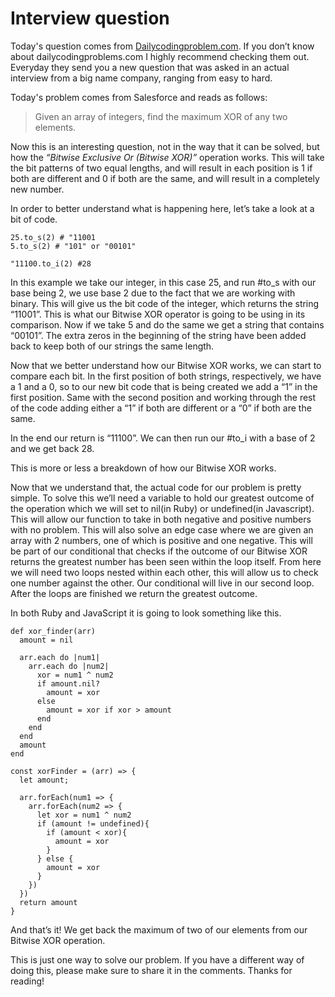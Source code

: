 # Interview question

Today's question comes from [Dailycodingproblem.com](https://www.dailycodingproblem.com/). 
If you don’t know about dailycodingproblems.com I highly recommend checking them out. 
Everyday they send you a new question that was asked in an actual interview 
from a big name company, ranging from easy to hard. 

Today's problem comes from Salesforce and reads as follows: 
> Given an array of integers, find the maximum XOR of any two elements.

Now this is an interesting question, not in the way that it can be solved, but 
how the *“Bitwise Exclusive Or (Bitwise XOR)”* operation works. This will take 
the bit patterns of two equal lengths, and will result in each position is 1 
if both are different and 0 if both are the same, and will result in a completely 
new number. 

In order to better understand what is happening here, let’s take a look at a 
bit of code. 

```
25.to_s(2) # "11001
5.to_s(2) # "101" or "00101"

"11100.to_i(2) #28
```

In this example we take our integer, in this case 25, and run #to_s with our 
base being 2, we use base 2 due to the fact that we are working with binary. 
This will give us the bit code of the integer, which returns the string “11001”. 
This is what our Bitwise XOR operator is going to be using in its comparison. 
Now if we take 5 and do the same we get a string that contains “00101”. The 
extra zeros in the beginning of the string have been added back to keep both of 
our strings the same length. 

Now that we better understand how our Bitwise XOR works, we can start to compare 
each bit. In the first position of both strings, respectively, we have a 1 and 
a 0, so to our new bit code that is being created we add a “1” in the first 
position. Same with the second position and working through the rest of the 
code adding either a “1” if both are different or a “0” if both are the same.

In the end our return is “11100”. We can then run our #to_i with a base of 2 
and we get back 28.

This is more or less a breakdown of how our Bitwise XOR works. 

Now that we understand that, the actual code for our problem is pretty simple. 
To solve this we’ll need a variable to hold our greatest outcome of the operation 
which we will set to nil(in Ruby) or undefined(in Javascript). This will allow 
our function to take in both negative and positive numbers with no problem. 
This will also solve an edge case where we are given an array with 2 numbers, 
one of which is positive and one negative. This will be part of our conditional 
that checks if the outcome of our Bitwise XOR returns the greatest number has 
been seen within the loop itself. From here we will need two loops nested within 
each other, this will allow us to check one number against the other. Our 
conditional will live in our second loop. After the loops are finished we return 
the greatest outcome.

In both Ruby and JavaScript it is going to look something like this.

```
def xor_finder(arr)
  amount = nil

  arr.each do |num1|
    arr.each do |num2|
      xor = num1 ^ num2
      if amount.nil?
        amount = xor
      else
        amount = xor if xor > amount
      end
    end
  end
  amount
end
```

```
const xorFinder = (arr) => {
  let amount; 

  arr.forEach(num1 => {
    arr.forEach(num2 => {
      let xor = num1 ^ num2
      if (amount != undefined){
        if (amount < xor){
          amount = xor
        }
      } else {
        amount = xor
      }
    })
  })
  return amount
}
```

And that’s it! We get back the maximum of two of our elements from our Bitwise 
XOR operation. 

This is just one way to solve our problem. If you have a different way of doing 
this, please make sure to share it in the comments. Thanks for reading!

